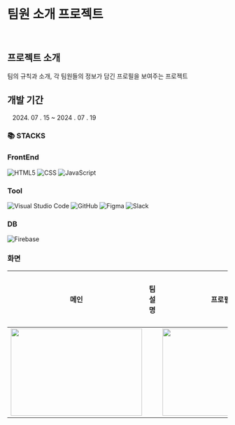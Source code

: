 # 팀원 소개 프로젝트
<br>

## 프로젝트 소개
팀의 규칙과 소개, 각 팀원들의 정보가 담긴 프로필을 보여주는 프로젝트

## 개발 기간
  &nbsp;&nbsp;&nbsp;2024. 07 . 15 ~ 2024 . 07 . 19

### 📚 STACKS

### FrontEnd
![HTML5](https://img.shields.io/badge/html5-%23E34F26.svg?style=for-the-badge&logo=html5&logoColor=white)
![CSS](https://img.shields.io/badge/css3-%231572B6.svg?style=for-the-badge&logo=css3&logoColor=white)
![JavaScript](https://img.shields.io/badge/javascript-%23323330.svg?style=for-the-badge&logo=javascript&logoColor=%23F7DF1E)

### Tool
![Visual Studio Code](https://img.shields.io/badge/Visual%20Studio%20Code-0078d7.svg?style=for-the-badge&logo=visual-studio-code&logoColor=white)
![GitHub](https://img.shields.io/badge/github-%23121011.svg?style=for-the-badge&logo=github&logoColor=white)
![Figma](https://img.shields.io/badge/figma-%23F24E1E.svg?logo=figma&logoColor=white)
![Slack](https://img.shields.io/badge/Slack-4A154B?logo=slack&logoColor=white)

### DB
![Firebase](https://img.shields.io/badge/firebase-%23039BE5.svg?logo=firebase)

### 화면
| 메인 | 팀 설명  | 프로필 등록 | 개인 프로필 |
| :------------: | :------------: |:------------:|:------------:|
|<img src="https://firebasestorage.googleapis.com/v0/b/onboard-4a35e.appspot.com/o/github%2FmainPage" width="300" height="200"/>||<img src="https://firebasestorage.googleapis.com/v0/b/onboard-4a35e.appspot.com/o/github%2FteamPage" width="300" height="200"/>||<img src="https://firebasestorage.googleapis.com/v0/b/onboard-4a35e.appspot.com/o/github%2FregisterPage" width="300" height="200"/>||<img src="https://firebasestorage.googleapis.com/v0/b/onboard-4a35e.appspot.com/o/github%2FinfoPage" width="300" height="200"/>|
